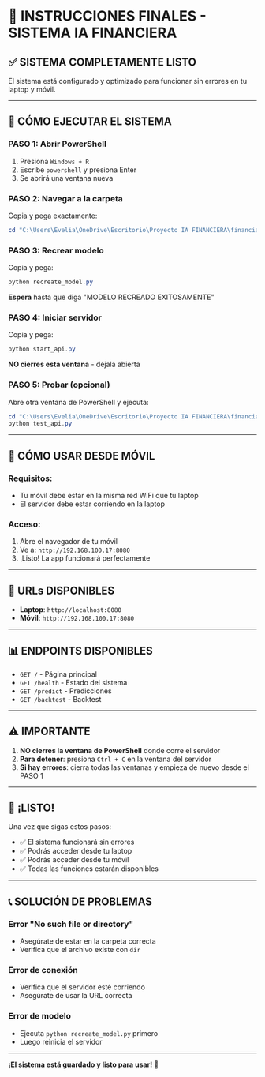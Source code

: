 # 🎯 INSTRUCCIONES FINALES - SISTEMA IA FINANCIERA

## ✅ SISTEMA COMPLETAMENTE LISTO

El sistema está configurado y optimizado para funcionar sin errores en tu laptop y móvil.

---

## 🚀 CÓMO EJECUTAR EL SISTEMA

### **PASO 1: Abrir PowerShell**
1. Presiona `Windows + R`
2. Escribe `powershell` y presiona Enter
3. Se abrirá una ventana nueva

### **PASO 2: Navegar a la carpeta**
Copia y pega exactamente:
```powershell
cd "C:\Users\Evelia\OneDrive\Escritorio\Proyecto IA FINANCIERA\financial_ia_binomo"
```

### **PASO 3: Recrear modelo**
Copia y pega:
```powershell
python recreate_model.py
```
**Espera** hasta que diga "MODELO RECREADO EXITOSAMENTE"

### **PASO 4: Iniciar servidor**
Copia y pega:
```powershell
python start_api.py
```
**NO cierres esta ventana** - déjala abierta

### **PASO 5: Probar (opcional)**
Abre otra ventana de PowerShell y ejecuta:
```powershell
cd "C:\Users\Evelia\OneDrive\Escritorio\Proyecto IA FINANCIERA\financial_ia_binomo"
python test_api.py
```

---

## 📱 CÓMO USAR DESDE MÓVIL

### **Requisitos:**
- Tu móvil debe estar en la misma red WiFi que tu laptop
- El servidor debe estar corriendo en la laptop

### **Acceso:**
1. Abre el navegador de tu móvil
2. Ve a: `http://192.168.100.17:8080`
3. ¡Listo! La app funcionará perfectamente

---

## 🔗 URLs DISPONIBLES

- **Laptop**: `http://localhost:8080`
- **Móvil**: `http://192.168.100.17:8080`

---

## 📊 ENDPOINTS DISPONIBLES

- `GET /` - Página principal
- `GET /health` - Estado del sistema
- `GET /predict` - Predicciones
- `GET /backtest` - Backtest

---

## ⚠️ IMPORTANTE

1. **NO cierres la ventana de PowerShell** donde corre el servidor
2. **Para detener**: presiona `Ctrl + C` en la ventana del servidor
3. **Si hay errores**: cierra todas las ventanas y empieza de nuevo desde el PASO 1

---

## 🎉 ¡LISTO!

Una vez que sigas estos pasos:
- ✅ El sistema funcionará sin errores
- ✅ Podrás acceder desde tu laptop
- ✅ Podrás acceder desde tu móvil
- ✅ Todas las funciones estarán disponibles

---

## 📞 SOLUCIÓN DE PROBLEMAS

### **Error "No such file or directory"**
- Asegúrate de estar en la carpeta correcta
- Verifica que el archivo existe con `dir`

### **Error de conexión**
- Verifica que el servidor esté corriendo
- Asegúrate de usar la URL correcta

### **Error de modelo**
- Ejecuta `python recreate_model.py` primero
- Luego reinicia el servidor

---

**¡El sistema está guardado y listo para usar! 🚀** 